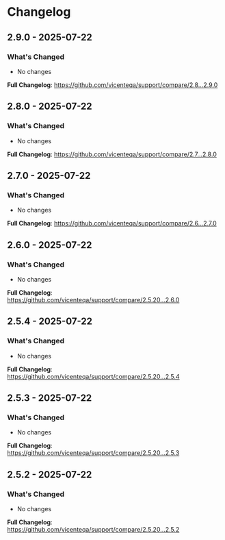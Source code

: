# Changelog

## 2.9.0 - 2025-07-22

### What's Changed

* No changes

**Full Changelog**: https://github.com/vicenteqa/support/compare/2.8...2.9.0

## 2.8.0 - 2025-07-22

### What's Changed

* No changes

**Full Changelog**: https://github.com/vicenteqa/support/compare/2.7...2.8.0

## 2.7.0 - 2025-07-22

### What's Changed

* No changes

**Full Changelog**: https://github.com/vicenteqa/support/compare/2.6...2.7.0

## 2.6.0 - 2025-07-22

### What's Changed

* No changes

**Full Changelog**: https://github.com/vicenteqa/support/compare/2.5.20...2.6.0

## 2.5.4 - 2025-07-22

### What's Changed

* No changes

**Full Changelog**: https://github.com/vicenteqa/support/compare/2.5.20...2.5.4

## 2.5.3 - 2025-07-22

### What's Changed

* No changes

**Full Changelog**: https://github.com/vicenteqa/support/compare/2.5.20...2.5.3

## 2.5.2 - 2025-07-22

### What's Changed

* No changes

**Full Changelog**: https://github.com/vicenteqa/support/compare/2.5.20...2.5.2
